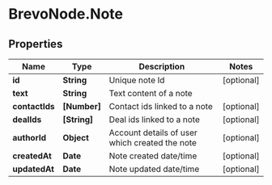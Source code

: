 # BrevoNode.Note

## Properties
Name | Type | Description | Notes
------------ | ------------- | ------------- | -------------
**id** | **String** | Unique note Id | [optional] 
**text** | **String** | Text content of a note | 
**contactIds** | **[Number]** | Contact ids linked to a note | [optional] 
**dealIds** | **[String]** | Deal ids linked to a note | [optional] 
**authorId** | **Object** | Account details of user which created the note | [optional] 
**createdAt** | **Date** | Note created date/time | [optional] 
**updatedAt** | **Date** | Note updated date/time | [optional] 


